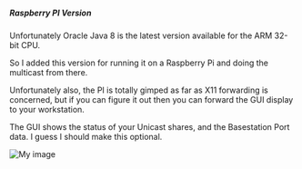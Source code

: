 ##### Raspberry PI Version
Unfortunately Oracle Java 8 is the latest version available for the ARM 32-bit CPU.

So I added this version for running it on a Raspberry Pi and doing the multicast from there.

Unfortunately also, the PI is totally gimped as far as X11 forwarding is concerned, but if you can figure it out
then you can forward the GUI display to your workstation.

The GUI shows the status of your Unicast shares, and the Basestation Port data. I guess I should make this optional.

![My image](https://raw.githubusercontent.com/srsampson/ADSNet/master/sample.png)
